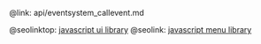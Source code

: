 @link: api/eventsystem_callevent.md

@seolinktop: [javascript ui library](https://webix.com)
@seolink: [javascript menu library](https://webix.com/widget/menu/)